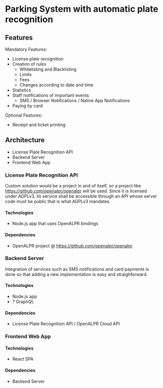 # Parking System with automatic plate recognition

## Features

Mandatory Features:

- License plate recognition
- Creation of rules
  - Whitelisting and Blacklisting
  - Limits
  - Fees
  - Changes according to date and time
- Statistics
- Staff notifications of important events
  - SMS / Browser Notifications / Native App Notifications
- Paying by card

Optional Features:

- Receipt and ticket printing

## Architecture

- License Plate Recognition API
- Backend Server
- Frontend Web App

### License Plate Recognition API

Custom solution would be a project in and of itself, so a project like https://github.com/openalpr/openalpr will be used. Since it is licensed under AGPLv3, its service shall be accessible through an API whose server code must be public that is what AGPLv3 mandates.

#### Technologies

- Node.js app that uses OpenALPR bindings

#### Dependencies

- OpenALPR project @ https://github.com/openalpr/openalpr

### Backend Server

Integration of services such as SMS notifications and card payments is done so that adding a new implementation is easy and straighforward.

#### Technologies

- Node.js app
- ? GraphQL

#### Dependencies

- License Plate Recognition API / OpenALPR Cloud API

### Frontend Web App

#### Technologies

- React SPA

#### Dependencies

- Backend Server
